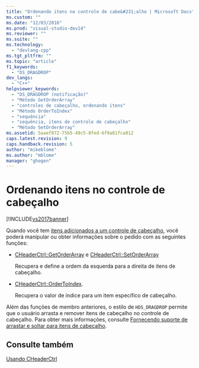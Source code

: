 ```yaml
---
title: "Ordenando itens no controle de cabe&#231;alho | Microsoft Docs"
ms.custom: ""
ms.date: "12/03/2016"
ms.prod: "visual-studio-dev14"
ms.reviewer: ""
ms.suite: ""
ms.technology: 
  - "devlang-cpp"
ms.tgt_pltfrm: ""
ms.topic: "article"
f1_keywords: 
  - "DS_DRAGDROP"
dev_langs: 
  - "C++"
helpviewer_keywords: 
  - "DS_DRAGDROP (notificação)"
  - "Método GetOrderArray"
  - "controles de cabeçalho, ordenando itens"
  - "Método OrderToIndex"
  - "sequência"
  - "sequência, itens de controle de cabeçalho"
  - "Método SetOrderArray"
ms.assetid: 5aaef872-75b5-49c5-8fed-6f9a81fca812
caps.latest.revision: 9
caps.handback.revision: 5
author: "mikeblome"
ms.author: "mblome"
manager: "ghogen"
---
```

# Ordenando itens no controle de cabe&#231;alho
[!INCLUDE[vs2017banner](../assembler/inline/includes/vs2017banner.md)]

Quando você tem [itens adicionados a um controle de cabeçalho](../mfc/adding-items-to-the-header-control.md), você poderá manipular ou obter informações sobre o pedido com as seguintes funções:  
  
-   [CHeaderCtrl::GetOrderArray](../Topic/CHeaderCtrl::GetOrderArray.md) e [CHeaderCtrl::SetOrderArray](../Topic/CHeaderCtrl::SetOrderArray.md)  
  
     Recupera e define a ordem da esquerda para a direita de itens de cabeçalho.  
  
-   [CHeaderCtrl::OrderToIndex](../Topic/CHeaderCtrl::OrderToIndex.md).  
  
     Recupera o valor de índice para um item específico de cabeçalho.  
  
 Além das funções de membro anteriores, o estilo de `HDS_DRAGDROP` permite que o usuário arrasta e remover itens de cabeçalho no controle de cabeçalho.  Para obter mais informações, consulte [Fornecendo suporte de arrastar e soltar para itens de cabeçalho](../mfc/providing-drag-and-drop-support-for-header-items.md).  
  
## Consulte também  
 [Usando CHeaderCtrl](../mfc/using-cheaderctrl.md)